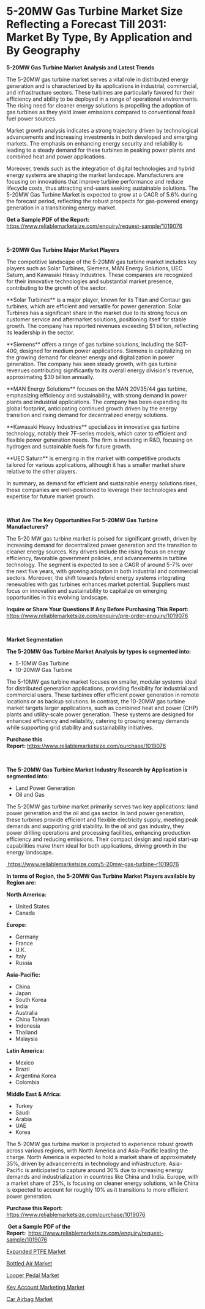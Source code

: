 <p><h1>5-20MW Gas Turbine Market Size Reflecting a Forecast Till 2031: Market By Type, By Application and By Geography</h1></p><p><strong>5-20MW Gas Turbine Market Analysis and Latest Trends</strong></p>
<p><p>The 5-20MW gas turbine market serves a vital role in distributed energy generation and is characterized by its applications in industrial, commercial, and infrastructure sectors. These turbines are particularly favored for their efficiency and ability to be deployed in a range of operational environments. The rising need for cleaner energy solutions is propelling the adoption of gas turbines as they yield lower emissions compared to conventional fossil fuel power sources.</p><p>Market growth analysis indicates a strong trajectory driven by technological advancements and increasing investments in both developed and emerging markets. The emphasis on enhancing energy security and reliability is leading to a steady demand for these turbines in peaking power plants and combined heat and power applications. </p><p>Moreover, trends such as the integration of digital technologies and hybrid energy systems are shaping the market landscape. Manufacturers are focusing on innovations that improve turbine performance and reduce lifecycle costs, thus attracting end-users seeking sustainable solutions. The 5-20MW Gas Turbine Market is expected to grow at a CAGR of 5.6% during the forecast period, reflecting the robust prospects for gas-powered energy generation in a transitioning energy market.</p></p>
<p><strong>Get a Sample PDF of the Report:&nbsp;</strong> <a href="https://www.reliablemarketsize.com/enquiry/request-sample/1019076">https://www.reliablemarketsize.com/enquiry/request-sample/1019076</a></p>
<p>&nbsp;</p>
<p><strong>5-20MW Gas Turbine Major Market Players</strong></p>
<p><p>The competitive landscape of the 5-20MW gas turbine market includes key players such as Solar Turbines, Siemens, MAN Energy Solutions, UEC Saturn, and Kawasaki Heavy Industries. These companies are recognized for their innovative technologies and substantial market presence, contributing to the growth of the sector.</p><p>**Solar Turbines** is a major player, known for its Titan and Centaur gas turbines, which are efficient and versatile for power generation. Solar Turbines has a significant share in the market due to its strong focus on customer service and aftermarket solutions, positioning itself for stable growth. The company has reported revenues exceeding $1 billion, reflecting its leadership in the sector.</p><p>**Siemens** offers a range of gas turbine solutions, including the SGT-400, designed for medium power applications. Siemens is capitalizing on the growing demand for cleaner energy and digitalization in power generation. The company has seen steady growth, with gas turbine revenues contributing significantly to its overall energy division's revenue, approximating $30 billion annually.</p><p>**MAN Energy Solutions** focuses on the MAN 20V35/44 gas turbine, emphasizing efficiency and sustainability, with strong demand in power plants and industrial applications. The company has been expanding its global footprint, anticipating continued growth driven by the energy transition and rising demand for decentralized energy solutions.</p><p>**Kawasaki Heavy Industries** specializes in innovative gas turbine technology, notably their 7F-series models, which cater to efficient and flexible power generation needs. The firm is investing in R&D, focusing on hydrogen and sustainable fuels for future growth.</p><p>**UEC Saturn** is emerging in the market with competitive products tailored for various applications, although it has a smaller market share relative to the other players.</p><p>In summary, as demand for efficient and sustainable energy solutions rises, these companies are well-positioned to leverage their technologies and expertise for future market growth.</p></p>
<p>&nbsp;</p>
<p><strong>What Are The Key Opportunities For 5-20MW Gas Turbine Manufacturers?</strong></p>
<p><p>The 5-20 MW gas turbine market is poised for significant growth, driven by increasing demand for decentralized power generation and the transition to cleaner energy sources. Key drivers include the rising focus on energy efficiency, favorable government policies, and advancements in turbine technology. The segment is expected to see a CAGR of around 5-7% over the next five years, with growing adoption in both industrial and commercial sectors. Moreover, the shift towards hybrid energy systems integrating renewables with gas turbines enhances market potential. Suppliers must focus on innovation and sustainability to capitalize on emerging opportunities in this evolving landscape.</p></p>
<p><strong>Inquire or Share Your Questions If Any Before Purchasing This Report:</strong> <a href="https://www.reliablemarketsize.com/enquiry/pre-order-enquiry/1019076">https://www.reliablemarketsize.com/enquiry/pre-order-enquiry/1019076</a></p>
<p>&nbsp;</p>
<p><strong>Market Segmentation</strong></p>
<p><strong>The 5-20MW Gas Turbine Market Analysis by types is segmented into:</strong></p>
<p><ul><li>5-10MW Gas Turbine</li><li>10-20MW Gas Turbine</li></ul></p>
<p><p>The 5-10MW gas turbine market focuses on smaller, modular systems ideal for distributed generation applications, providing flexibility for industrial and commercial users. These turbines offer efficient power generation in remote locations or as backup solutions. In contrast, the 10-20MW gas turbine market targets larger applications, such as combined heat and power (CHP) plants and utility-scale power generation. These systems are designed for enhanced efficiency and reliability, catering to growing energy demands while supporting grid stability and sustainability initiatives.</p></p>
<p><strong>Purchase this Report:&nbsp;</strong><a href="https://www.reliablemarketsize.com/purchase/1019076">https://www.reliablemarketsize.com/purchase/1019076</a></p>
<p>&nbsp;</p>
<p><strong>The 5-20MW Gas Turbine Market Industry Research by Application is segmented into:</strong></p>
<p><ul><li>Land Power Generation</li><li>Oil and Gas</li></ul></p>
<p><p>The 5-20MW gas turbine market primarily serves two key applications: land power generation and the oil and gas sector. In land power generation, these turbines provide efficient and flexible electricity supply, meeting peak demands and supporting grid stability. In the oil and gas industry, they power drilling operations and processing facilities, enhancing production efficiency and reducing emissions. Their compact design and rapid start-up capabilities make them ideal for both applications, driving growth in the energy landscape.</p></p>
<p><a href="https://www.reliablemarketsize.com/5-20mw-gas-turbine-r1019076">&nbsp;https://www.reliablemarketsize.com/5-20mw-gas-turbine-r1019076</a></p>
<p><strong>In terms of Region, the 5-20MW Gas Turbine Market Players available by Region are:</strong></p>
<p>
    <p> <strong> North America: </strong>
        <ul>
            <li>United States</li>
            <li>Canada</li>
        </ul>
        </p> 
    <p> <strong> Europe: </strong>
        <ul>
            <li>Germany</li>
            <li>France</li>
            <li>U.K.</li>
            <li>Italy</li>
            <li>Russia</li>
        </ul>
        </p> 
    <p> <strong> Asia-Pacific: </strong>
        <ul>
            <li>China</li>
            <li>Japan</li>
            <li>South Korea</li>
            <li>India</li>
            <li>Australia</li>
            <li>China Taiwan</li>
            <li>Indonesia</li>
            <li>Thailand</li>
            <li>Malaysia</li>
        </ul>
        </p> 
    <p> <strong> Latin America: </strong>
        <ul>
            <li>Mexico</li>
            <li>Brazil</li>
            <li>Argentina Korea</li>
            <li>Colombia</li>
        </ul>
        </p> 
    <p> <strong> Middle East & Africa: </strong>
        <ul>
            <li>Turkey</li>
            <li>Saudi</li>
            <li>Arabia</li>
            <li>UAE</li>
            <li>Korea</li>
        </ul>
    </p>
    </p>
<p><p>The 5-20MW gas turbine market is projected to experience robust growth across various regions, with North America and Asia-Pacific leading the charge. North America is expected to hold a market share of approximately 35%, driven by advancements in technology and infrastructure. Asia-Pacific is anticipated to capture around 30% due to increasing energy demands and industrialization in countries like China and India. Europe, with a market share of 25%, is focusing on cleaner energy solutions, while China is expected to account for roughly 10% as it transitions to more efficient power generation.</p></p>
<p><strong>Purchase this Report: </strong><a href="https://www.reliablemarketsize.com/purchase/1019076">https://www.reliablemarketsize.com/purchase/1019076</a></p>
<p>&nbsp;<strong>Get a Sample PDF of the Report:&nbsp;&nbsp;</strong><a href="https://www.reliablemarketsize.com/enquiry/request-sample/1019076">https://www.reliablemarketsize.com/enquiry/request-sample/1019076</a></p>
<p><strong></strong></p>
<p><p><a href="https://issuu.com/reportprime-2/docs/expanded-ptfe-market-size-2030.pptx_20cbbcd7953364">Expanded PTFE Market</a></p><p><a href="https://issuu.com/reportprime-2/docs/bottled-air-market-size-2030.pptx_a1235d9615a4c2">Bottled Air Market</a></p><p><a href="https://www.linkedin.com/pulse/global-looper-pedal-market-projected-grow-cagr-112-forcasted-2unpf?trackingId=VJwKuzODRoulpyxcEx2oVA%3D%3D">Looper Pedal Market</a></p><p><a href="https://www.linkedin.com/pulse/future-key-account-marketing-market-global-forecast-trends-qa39e?trackingId=Xlny3cnrQt2G3DjDyDbylQ%3D%3D">Key Account Marketing Market</a></p><p><a href="https://medium.com/@usopmask_4716/the-car-airbag-market-has-witnessed-significant-growth-in-recent-years-and-this-trend-is-e5554917aa92">Car Airbag Market</a></p></p>